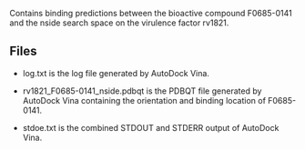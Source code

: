 Contains binding predictions between the bioactive compound F0685-0141 and the nside search space on the virulence factor rv1821.

## Files

- log.txt is the log file generated by AutoDock Vina.

- rv1821_F0685-0141_nside.pdbqt is the PDBQT file generated by AutoDock Vina containing the orientation and binding location of F0685-0141.

- stdoe.txt is the combined STDOUT and STDERR output of AutoDock Vina.

